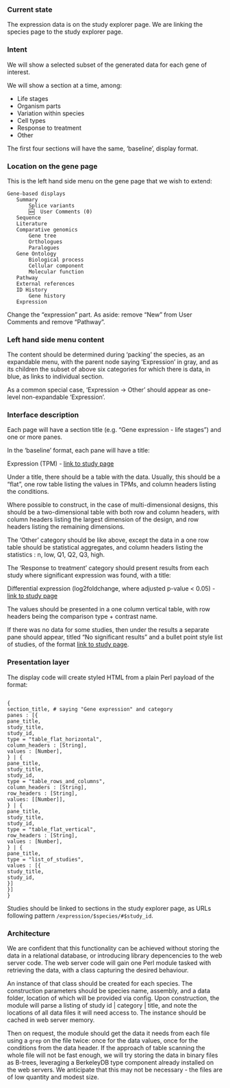 <!DOCTYPE html>
<html>

<head>
  <meta charset="utf-8">
  <meta name="viewport" content="width=device-width, initial-scale=1.0">
  <title>expression-data-gene-page</title>
  <link rel="stylesheet" href="https://stackedit.io/style.css" />
</head>

<body class="stackedit">
  <div class="stackedit__html"><h3 id="current-state">Current state</h3>
<p>The expression data is on the study explorer page. We are linking the species page to the study explorer page.</p>
<h3 id="intent">Intent</h3>
<p>We will show a selected subset of the generated data for each gene of interest.</p>
<p>We will show a section at a time, among:</p>
<ul>
<li>Life stages</li>
<li>Organism parts</li>
<li>Variation within species</li>
<li>Cell types</li>
<li>Response to treatment</li>
<li>Other</li>
</ul>
<p>The first four sections will have the same, ‘baseline’, display format.</p>
<h3 id="location-on-the-gene-page">Location on the gene page</h3>
<p>This is the left hand side menu on the gene page that we wish to extend:</p>
<pre><code>Gene-based displays
   Summary
       Splice variants
       🆕  User Comments (0)
   Sequence
   Literature
   Comparative genomics
       Gene tree
       Orthologues
       Paralogues
   Gene Ontology
       Biological process
       Cellular component
       Molecular function
   Pathway
   External references
   ID History
       Gene history
   Expression
</code></pre>
<p>Change the “expression” part. As aside: remove “New” from User Comments and remove “Pathway”.</p>
<h3 id="left-hand-side-menu-content">Left hand side menu content</h3>
<p>The content should be determined during ‘packing’ the species, as an expandable menu, with the parent node saying ‘Expression’ in gray, and as its children the subset of above six categories for which there is data, in blue, as links to individual section.</p>
<p>As a common special case, ‘Expression -&gt; Other’ should appear as one-level non-expandable ‘Expression’.</p>
<h3 id="interface-description">Interface description</h3>
<p>Each page will have a section title (e.g. “Gene expression - life stages”) and one or more panes.</p>
<p>In the ‘baseline’ format, each pane will have a title:</p>
<p>Expression (TPM) - <a href="title">link to study page</a></p>
<p>Under a title, there should be a table with the data. Usually, this should be a “flat”, one row table listing the values in TPMs, and column headers listing the conditions.</p>
<p>Where possible to construct, in the case of multi-dimensional designs, this should be a two-dimensional table with both row and column headers, with column headers listing the largest dimension of the design, and row headers listing the remaining dimensions.</p>
<p>The ‘Other’ category should be like above, except the data in a one row table should be statistical aggregates, and column headers listing the statistics : n, low, Q1, Q2, Q3, high.</p>
<p>The ‘Response to treatment’ category should present results from each study where significant expression was found, with a title:</p>
<p>Differential expression (log2foldchange, where adjusted p-value &lt; 0.05) - <a href="title">link to study page</a></p>
<p>The values should be presented in a one column vertical table, with row headers being the comparison type + contrast name.</p>
<p>If there was no data for some studies, then under the results a separate pane should appear, titled “No significant results” and a bullet point style list of studies, of the format <a href="title">link to study page</a>.</p>
<h3 id="presentation-layer">Presentation layer</h3>
<p>The display code will create styled HTML from a plain Perl payload of the format:</p>
<pre><code>
{
section_title, # saying "Gene expression" and category
panes : [{
pane_title,
study_title,
study_id,
type = "table_flat_horizontal",
column_headers : [String],
values : [Number],
} | {
pane_title,
study_title,
study_id,
type = "table_rows_and_columns",
column_headers : [String],
row_headers : [String],
values: [[Number]],
} | {
pane_title,
study_title,
study_id,
type = "table_flat_vertical",
row_headers : [String],
values : [Number],
} | {
pane_title,
type = "list_of_studies",
values : [{
study_title,
study_id,
}]
}]
}
</code></pre>
<p>Studies should be linked to sections in the study explorer page, as URLs following pattern <code>/expression/$species/#$study_id</code>.</p>
<h3 id="architecture">Architecture</h3>
<p>We are confident that this functionality can be achieved without storing the data in a relational database, or introducing library depencencies to the web server code. The web server code will gain one Perl module tasked with retrieving the data, with a class capturing the desired behaviour.</p>
<p>An instance of that class should be created for each species. The construction parameters should be species name, assembly, and a data folder, location of which will be provided via config. Upon construction, the module will parse a listing of study id | category | title, and note the locations of all data files it will need access to. The instance should be cached in web server memory.</p>
<p>Then on request, the module should get the data it needs from each file using a <code>grep</code> on the file twice: once for the data values, once for the conditions from the data header. If the approach of table scanning the whole file will not be fast enough, we will try storing the data in binary files as B-trees, leveraging a BerkeleyDB type component already installed on the web servers. We anticipate that this may not be necessary - the files are of low quantity and modest size.</p>
</div>
</body>

</html>
